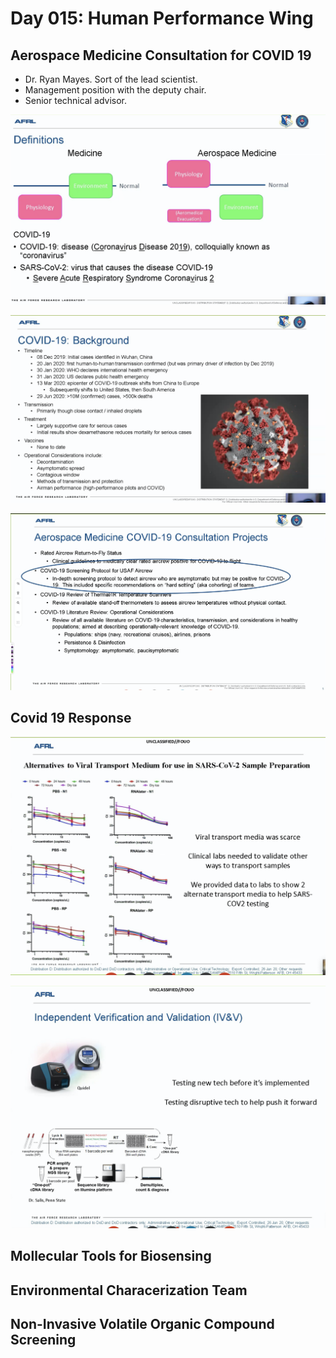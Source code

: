 # Day 015: Human Performance Wing

## Aerospace Medicine Consultation for COVID 19

* Dr. Ryan Mayes. Sort of the lead scientist.
* Management position with the deputy chair.
* Senior technical advisor.

![SARS-CoV-2 is the one we&apos;re worrying about.](../.gitbook/assets/image%20%2854%29.png)

![](../.gitbook/assets/image%20%2853%29.png)

![](../.gitbook/assets/image%20%2852%29.png)



## Covid 19 Response

![](../.gitbook/assets/image%20%2856%29.png)

![](../.gitbook/assets/image%20%2851%29.png)

## Mollecular Tools for Biosensing

## Environmental Characerization Team

## Non-Invasive Volatile Organic Compound Screening

